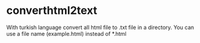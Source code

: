 # converthtml2text
With turkish language convert all html file to .txt file in a directory.
You can use a file name (example.html) instead of *.html
